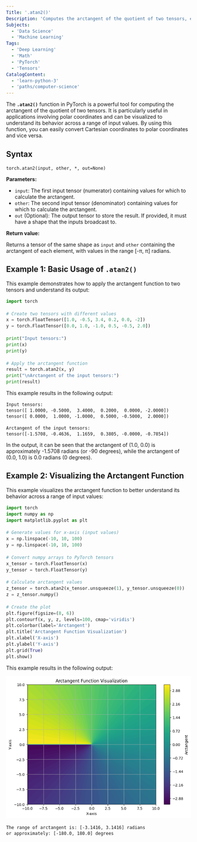 ```yaml
---
Title: '.atan2()'
Description: 'Computes the arctangent of the quotient of two tensors, element-wise.'
Subjects:
  - 'Data Science'
  - 'Machine Learning'
Tags:
  - 'Deep Learning'
  - 'Math'
  - 'PyTorch'
  - 'Tensors'
CatalogContent:
  - 'learn-python-3'
  - 'paths/computer-science'
---
```


The **`.atan2()`** function in PyTorch is a powerful tool for computing the arctangent of the quotient of two tensors. It is particularly useful in applications involving polar coordinates and can be visualized to understand its behavior across a range of input values. By using this function, you can easily convert Cartesian coordinates to polar coordinates and vice versa.

## Syntax

```pseudo
torch.atan2(input, other, *, out=None)
```

**Parameters:**

- `input`: The first input tensor (numerator) containing values for which to calculate the arctangent.
- `other`: The second input tensor (denominator) containing values for which to calculate the arctangent.
- `out` (Optional): The output tensor to store the result. If provided, it must have a shape that the inputs broadcast to.

**Return value:**

Returns a tensor of the same shape as `input` and `other` containing the arctangent of each element, with values in the range [-π, π] radians.

## Example 1: Basic Usage of `.atan2()`

This example demonstrates how to apply the arctangent function to two tensors and understand its output:

```py
import torch

# Create two tensors with different values
x = torch.FloatTensor([1.0, -0.5, 3.4, 0.2, 0.0, -2])
y = torch.FloatTensor([0.0, 1.0, -1.0, 0.5, -0.5, 2.0])

print("Input tensors:")
print(x)
print(y)

# Apply the arctangent function
result = torch.atan2(x, y)
print("\nArctangent of the input tensors:") 
print(result)
```

This example results in the following output:

```shell
Input tensors:
tensor([ 1.0000, -0.5000,  3.4000,  0.2000,  0.0000, -2.0000])
tensor([ 0.0000,  1.0000, -1.0000,  0.5000, -0.5000,  2.0000])

Arctangent of the input tensors:
tensor([-1.5708, -0.4636,  1.1659,  0.3805, -0.0000, -0.7854])
```

In the output, it can be seen that the arctangent of (1.0, 0.0) is approximately -1.5708 radians (or -90 degrees), while the arctangent of (0.0, 1.0) is 0.0 radians (0 degrees).

## Example 2: Visualizing the Arctangent Function

This example visualizes the arctangent function to better understand its behavior across a range of input values:

```py
import torch
import numpy as np
import matplotlib.pyplot as plt

# Generate values for x-axis (input values)
x = np.linspace(-10, 10, 100)
y = np.linspace(-10, 10, 100)

# Convert numpy arrays to PyTorch tensors
x_tensor = torch.FloatTensor(x)
y_tensor = torch.FloatTensor(y) 

# Calculate arctangent values
z_tensor = torch.atan2(x_tensor.unsqueeze(1), y_tensor.unsqueeze(0))
z = z_tensor.numpy()

# Create the plot
plt.figure(figsize=(8, 6))
plt.contourf(x, y, z, levels=100, cmap='viridis')
plt.colorbar(label='Arctangent')
plt.title('Arctangent Function Visualization')
plt.xlabel('X-axis')
plt.ylabel('Y-axis')
plt.grid(True)
plt.show()
```

This example results in the following output:

![A 2D plot of the arctangent function using PyTorch, showing a smooth contour with labeled axes](https://raw.githubusercontent.com/Codecademy/docs/main/media/atan2_output1.png)

```shell
The range of arctangent is: [-3.1416, 3.1416] radians
or approximately: [-180.0, 180.0] degrees 
```
